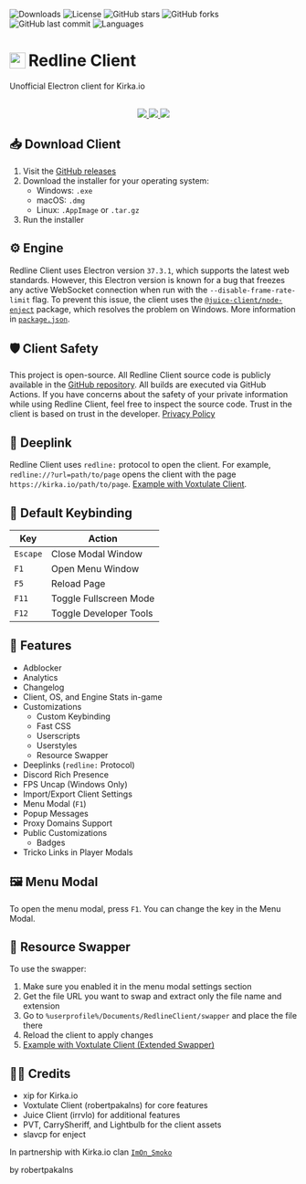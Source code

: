 ![Downloads](https://img.shields.io/github/downloads/robertpakalns/redline-client/total)
![License](https://img.shields.io/github/license/robertpakalns/redline-client)
![GitHub stars](https://img.shields.io/github/stars/robertpakalns/redline-client)
![GitHub forks](https://img.shields.io/github/forks/robertpakalns/redline-client)
![GitHub last commit](https://img.shields.io/github/last-commit/robertpakalns/redline-client)
![Languages](https://img.shields.io/github/languages/top/robertpakalns/redline-client)

<h1 style="font-size: 2em; display: flex; align-items: center">
    <img src="https://raw.githubusercontent.com/robertpakalns/redline-client/main/assets/icons/icon.png" style="height: 1em; margin-right: 5px">
    <span>Redline Client</span>
</h1>
Unofficial Electron client for Kirka.io
<br><br>

<p align="center">
  <a href="https://github.com/robertpakalns/redline-client/releases/latest">
    <img src="https://img.shields.io/badge/Download-GitHub_Releases-blue?style=for-the-badge&logo=github&logoColor=white" />
  </a>

  <a href="https://discord.gg/cTE6CVuGen">
    <img src="https://img.shields.io/badge/Join-Discord-5661F5?style=for-the-badge&logo=discord&logoColor=white" />
  </a>

  <a href="https://tricko.pro/redline">
    <img src="https://img.shields.io/badge/Visit-Tricko.pro-black?style=for-the-badge&logo=Google-Chrome&logoColor=white" />
  </a>
</p>

## 📥 Download Client
1. Visit the [GitHub releases](https://github.com/robertpakalns/redline-client/releases/latest)
2. Download the installer for your operating system:
   - Windows: `.exe`
   - macOS: `.dmg`
   - Linux: `.AppImage` or `.tar.gz`
3. Run the installer

## ⚙️ Engine
Redline Client uses Electron version `37.3.1`, which supports the latest web standards. However, this Electron version is known for a bug that freezes any active WebSocket connection when run with the `--disable-frame-rate-limit` flag. To prevent this issue, the client uses the [`@juice-client/node-enject`](https://www.npmjs.com/package/@juice-client/node-enject) package, which resolves the problem on Windows. More information in [`package.json`](https://github.com/robertpakalns/redline-client/blob/main/package.json).

## 🛡️ Client Safety
This project is open-source. All Redline Client source code is publicly available in the [GitHub repository](https://github.com/robertpakalns/redline-client). All builds are executed via GitHub Actions. If you have concerns about the safety of your private information while using Redline Client, feel free to inspect the source code. Trust in the client is based on trust in the developer. [Privacy Policy](https://github.com/robertpakalns/redline-client/blob/main/PRIVACY.md)

## 🔗 Deeplink
Redline Client uses `redline:` protocol to open the client. For example, `redline://?url=path/to/page` opens the client with the page `https://kirka.io/path/to/page`. [Example with Voxtulate Client](https://github.com/robertpakalns/VoxtulateClient/wiki/Deeplinks).

## 🔧 Default Keybinding
| Key        | Action                 |
|------------|------------------------|
| `Escape`   | Close Modal Window     |
| `F1`       | Open Menu Window       |
| `F5`       | Reload Page            |
| `F11`      | Toggle Fullscreen Mode |
| `F12`      | Toggle Developer Tools |

## 🚀 Features
* Adblocker
* Analytics
* Changelog
* Client, OS, and Engine Stats in-game
* Customizations
   * Custom Keybinding
   * Fast CSS
   * Userscripts
   * Userstyles
   * Resource Swapper
* Deeplinks (`redline:` Protocol)
* Discord Rich Presence
* FPS Uncap (Windows Only)
* Import/Export Client Settings
* Menu Modal (`F1`)
* Popup Messages
* Proxy Domains Support
* Public Customizations
  * Badges
* Tricko Links in Player Modals

## 🖼️ Menu Modal
To open the menu modal, press `F1`. You can change the key in the Menu Modal.

## 🔄 Resource Swapper
To use the swapper:
1. Make sure you enabled it in the menu modal settings section
2. Get the file URL you want to swap and extract only the file name and extension
3. Go to `%userprofile%/Documents/RedlineClient/swapper` and place the file there
4. Reload the client to apply changes
5. [Example with Voxtulate Client (Extended Swapper)](https://github.com/robertpakalns/VoxtulateClient/wiki/Resource-Swapper)

## 🧑‍💻 Credits
* xip for Kirka.io
* Voxtulate Client (robertpakalns) for core features
* Juice Client (irrvlo) for additional features
* PVT, CarrySheriff, and Lightbulb for the client assets
* slavcp for enject

In partnership with Kirka.io clan [`ImOn_Smoko`](https://discord.gg/BBchaJvZVU)

by robertpakalns
